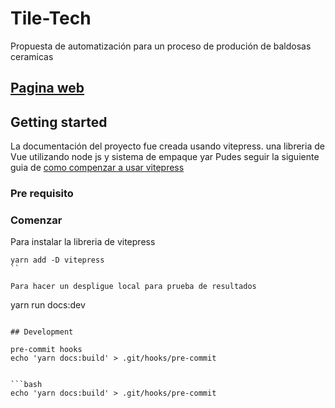 # Tile-Tech

Propuesta de automatización para un proceso de produción de baldosas ceramicas


## [Pagina web](https://juflunaca.github.io)

## Getting started 

La documentación del proyecto fue creada usando vitepress. una libreria de Vue utilizando node js y sistema de empaque yar Pudes seguir la siguiente guia de [como compenzar a usar vitepress](https://vitepress.dev/guide/getting-started)

### Pre requisito


### Comenzar
Para instalar la libreria de vitepress

```
yarn add -D vitepress
``

Para hacer un despligue local para prueba de resultados

```
yarn run docs:dev
```

## Development

pre-commit hooks
echo 'yarn docs:build' > .git/hooks/pre-commit


```bash
echo 'yarn docs:build' > .git/hooks/pre-commit
```